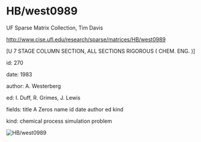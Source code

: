 # HB/west0989

 UF Sparse Matrix Collection, Tim Davis

 http://www.cise.ufl.edu/research/sparse/matrices/HB/west0989

 [U 7 STAGE COLUMN SECTION, ALL SECTIONS RIGOROUS  ( CHEM. ENG. )]

 id: 270

 date: 1983

 author: A. Westerberg

 ed: I. Duff, R. Grimes, J. Lewis

 fields: title A Zeros name id date author ed kind

 kind: chemical process simulation problem

![HB/west0989](http://www2.research.att.com/~yifanhu/GALLERY/GRAPHS/GIF_SMALL/HB@west0989.gif)